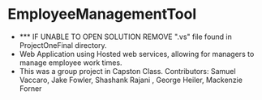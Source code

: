 # EmployeeManagementTool

- *** IF UNABLE TO OPEN SOLUTION REMOVE ".vs" file found in ProjectOneFinal directory.
- Web Application using Hosted web services, allowing for managers to manage employee work times. 
- This was a group project in Capston Class. Contributors: Samuel Vaccaro, Jake Fowler,  Shashank Rajani , George Heiler, Mackenzie Forner  
